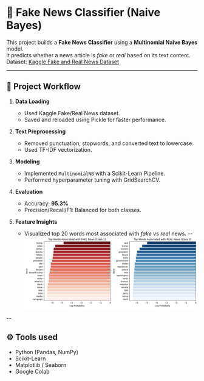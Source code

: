 # 📰 Fake News Classifier (Naive Bayes)

This project builds a **Fake News Classifier** using a **Multinomial Naive Bayes** model.  
It predicts whether a news article is *fake* or *real* based on its text content.  
Dataset: [Kaggle Fake and Real News Dataset](https://www.kaggle.com/datasets/clmentbisaillon/fake-and-real-news-dataset)

---

## 📄 Project Workflow

1. **Data Loading**
   - Used Kaggle Fake/Real News dataset.
   - Saved and reloaded using Pickle for faster performance.

2. **Text Preprocessing**
   - Removed punctuation, stopwords, and converted text to lowercase.
   - Used TF-IDF vectorization.

3. **Modeling**
   - Implemented `MultinomialNB` with a Scikit-Learn Pipeline.
   - Performed hyperparameter tuning with GridSearchCV.

4. **Evaluation**
   - Accuracy: **95.3%**
   - Precision/Recall/F1: Balanced for both classes.

5. **Feature Insights**
   - Visualized top 20 words most associated with *fake* vs *real* news.
--   
![Fake vs Real words](img/fake_news_chart.png)

--

## ⚙️ Tools used
- Python (Pandas, NumPy)
- Scikit-Learn
- Matplotlib / Seaborn
- Google Colab



